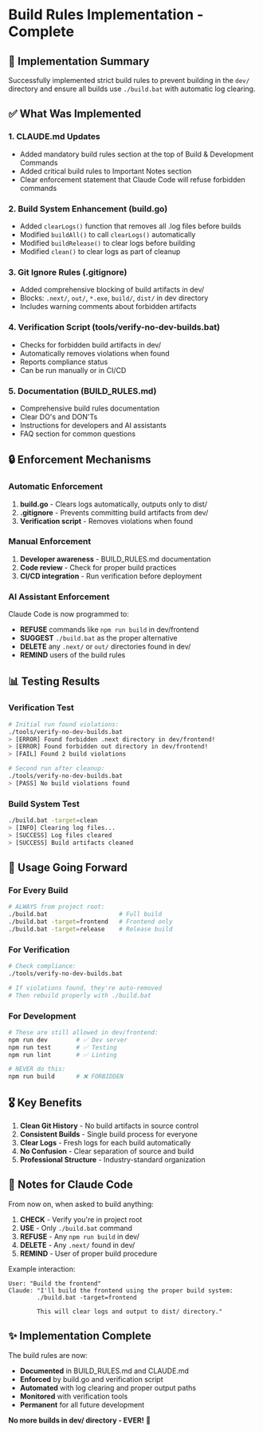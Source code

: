 # Build Rules Implementation - Complete

## 🎯 Implementation Summary

Successfully implemented strict build rules to prevent building in the `dev/` directory and ensure all builds use `./build.bat` with automatic log clearing.

## ✅ What Was Implemented

### 1. **CLAUDE.md Updates**
- Added mandatory build rules section at the top of Build & Development Commands
- Added critical build rules to Important Notes section
- Clear enforcement statement that Claude Code will refuse forbidden commands

### 2. **Build System Enhancement (build.go)**
- Added `clearLogs()` function that removes all .log files before builds
- Modified `buildAll()` to call `clearLogs()` automatically
- Modified `buildRelease()` to clear logs before building
- Modified `clean()` to clear logs as part of cleanup

### 3. **Git Ignore Rules (.gitignore)**
- Added comprehensive blocking of build artifacts in dev/
- Blocks: `.next/`, `out/`, `*.exe`, `build/`, `dist/` in dev directory
- Includes warning comments about forbidden artifacts

### 4. **Verification Script (tools/verify-no-dev-builds.bat)**
- Checks for forbidden build artifacts in dev/
- Automatically removes violations when found
- Reports compliance status
- Can be run manually or in CI/CD

### 5. **Documentation (BUILD_RULES.md)**
- Comprehensive build rules documentation
- Clear DO's and DON'Ts
- Instructions for developers and AI assistants
- FAQ section for common questions

## 🔒 Enforcement Mechanisms

### Automatic Enforcement
1. **build.go** - Clears logs automatically, outputs only to dist/
2. **.gitignore** - Prevents committing build artifacts from dev/
3. **Verification script** - Removes violations when found

### Manual Enforcement
1. **Developer awareness** - BUILD_RULES.md documentation
2. **Code review** - Check for proper build practices
3. **CI/CD integration** - Run verification before deployment

### AI Assistant Enforcement
Claude Code is now programmed to:
- **REFUSE** commands like `npm run build` in dev/frontend
- **SUGGEST** `./build.bat` as the proper alternative
- **DELETE** any `.next/` or `out/` directories found in dev/
- **REMIND** users of the build rules

## 📊 Testing Results

### Verification Test
```bash
# Initial run found violations:
./tools/verify-no-dev-builds.bat
> [ERROR] Found forbidden .next directory in dev/frontend!
> [ERROR] Found forbidden out directory in dev/frontend!
> [FAIL] Found 2 build violations

# Second run after cleanup:
./tools/verify-no-dev-builds.bat
> [PASS] No build violations found
```

### Build System Test
```bash
./build.bat -target=clean
> [INFO] Clearing log files...
> [SUCCESS] Log files cleared
> [SUCCESS] Build artifacts cleaned
```

## 🚀 Usage Going Forward

### For Every Build
```bash
# ALWAYS from project root:
./build.bat                    # Full build
./build.bat -target=frontend   # Frontend only
./build.bat -target=release    # Release build
```

### For Verification
```bash
# Check compliance:
./tools/verify-no-dev-builds.bat

# If violations found, they're auto-removed
# Then rebuild properly with ./build.bat
```

### For Development
```bash
# These are still allowed in dev/frontend:
npm run dev        # ✅ Dev server
npm run test       # ✅ Testing
npm run lint       # ✅ Linting

# NEVER do this:
npm run build      # ❌ FORBIDDEN
```

## 🎖️ Key Benefits

1. **Clean Git History** - No build artifacts in source control
2. **Consistent Builds** - Single build process for everyone
3. **Clear Logs** - Fresh logs for each build automatically
4. **No Confusion** - Clear separation of source and build
5. **Professional Structure** - Industry-standard organization

## 📝 Notes for Claude Code

From now on, when asked to build anything:

1. **CHECK** - Verify you're in project root
2. **USE** - Only `./build.bat` command
3. **REFUSE** - Any `npm run build` in dev/
4. **DELETE** - Any `.next/` found in dev/
5. **REMIND** - User of proper build procedure

Example interaction:
```
User: "Build the frontend"
Claude: "I'll build the frontend using the proper build system:
        ./build.bat -target=frontend
        
        This will clear logs and output to dist/ directory."
```

## ✨ Implementation Complete

The build rules are now:
- **Documented** in BUILD_RULES.md and CLAUDE.md
- **Enforced** by build.go and verification script
- **Automated** with log clearing and proper output paths
- **Monitored** with verification tools
- **Permanent** for all future development

**No more builds in dev/ directory - EVER!** 🚀